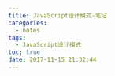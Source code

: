 ```yaml
---
title: JavaScript设计模式-笔记
categories:
  - notes
tags:
  - JavaScript设计模式
toc: true
date: 2017-11-15 21:32:44
---
```

